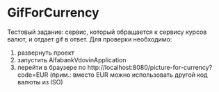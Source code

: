 # GifForCurrency
Тестовый задание: сервис, который обращается к сервису курсов валют, и отдает gif в ответ.
Для проверки необходимо:
1) развернуть проект
2) запустить AlfabankVdovinApplication
3) перейти в браузере по http://localhost:8080/picture-for-currency?code=EUR 
(прим.: вместо EUR можно использовать другой код валюты из ISO)
